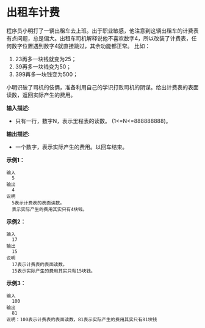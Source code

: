 # 出租车计费

程序员小明打了一辆出租车去上班。出于职业敏感，他注意到这辆出租车的计费表有点问题，总是偏大。出租车司机解释说他不喜欢数字4，所以改装了计费表，任何数字位置遇到数字4就直接跳过，其余功能都正常。
比如：

1. 23再多一块钱就变为25；
2. 39再多一块钱变为50；
3. 399再多一块钱变为500；

小明识破了司机的伎俩，准备利用自己的学识打败司机的阴谋。给出计费表的表面读数，返回实际产生的费用。

**输入描述:**

- 只有一行，数字N，表示里程表的读数。  (1<=N<=888888888)。

**输出描述:**

- 一个数字，表示实际产生的费用。以回车结束。

**示例1：**

```
输入
  5
输出
  4
说明
  5表示计费表的表面读数。
  表示实际产生的费用其实只有4块钱。
```

**示例2：**

```
输入
  17
输出
  15
说明
  17表示计费表的表面读数。
  15表示实际产生的费用其实只有15块钱。
```

**示例3：**

```
输入
  100
输出
  81
说明：100表示计费表的表面读数，81表示实际产生的费用其实只有81块钱
```

